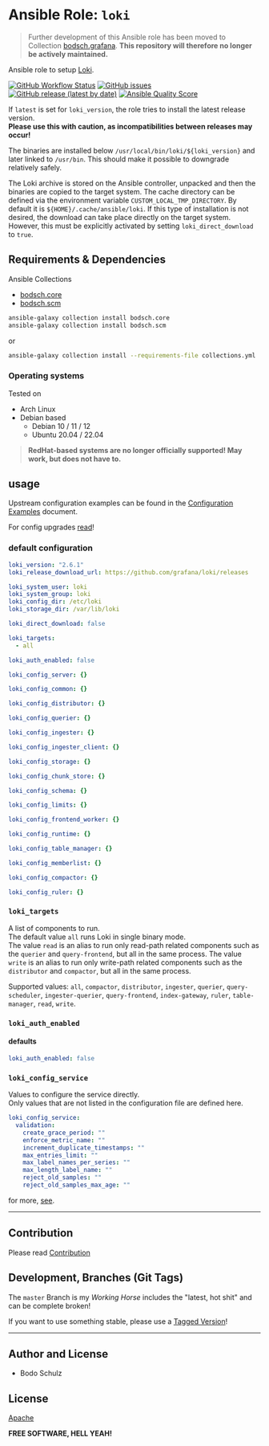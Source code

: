 
# Ansible Role:  `loki`

> Further development of this Ansible role has been moved to Collection [bodsch.grafana](https://github.com/bodsch/ansible-collection-grafana).
> **This repository will therefore no longer be actively maintained.**

Ansible role to setup [Loki](https://github.com/grafana/loki).


[![GitHub Workflow Status](https://img.shields.io/github/actions/workflow/status/bodsch/ansible-loki/main.yml?branch=main)][ci]
[![GitHub issues](https://img.shields.io/github/issues/bodsch/ansible-loki)][issues]
[![GitHub release (latest by date)](https://img.shields.io/github/v/release/bodsch/ansible-loki)][releases]
[![Ansible Quality Score](https://img.shields.io/ansible/quality/50067?label=role%20quality)][quality]

[ci]: https://github.com/bodsch/ansible-loki/actions
[issues]: https://github.com/bodsch/ansible-loki/issues?q=is%3Aopen+is%3Aissue
[releases]: https://github.com/bodsch/ansible-loki/releases
[quality]: https://galaxy.ansible.com/bodsch/loki


If `latest` is set for `loki_version`, the role tries to install the latest release version.  
**Please use this with caution, as incompatibilities between releases may occur!**

The binaries are installed below `/usr/local/bin/loki/${loki_version}` and later linked to `/usr/bin`. 
This should make it possible to downgrade relatively safely.

The Loki archive is stored on the Ansible controller, unpacked and then the binaries are copied to the target system.
The cache directory can be defined via the environment variable `CUSTOM_LOCAL_TMP_DIRECTORY`. 
By default it is `${HOME}/.cache/ansible/loki`.
If this type of installation is not desired, the download can take place directly on the target system. 
However, this must be explicitly activated by setting `loki_direct_download` to `true`.



## Requirements & Dependencies

Ansible Collections

- [bodsch.core](https://github.com/bodsch/ansible-collection-core)
- [bodsch.scm](https://github.com/bodsch/ansible-collection-scm)

```bash
ansible-galaxy collection install bodsch.core
ansible-galaxy collection install bodsch.scm
```
or
```bash
ansible-galaxy collection install --requirements-file collections.yml
```

### Operating systems

Tested on

* Arch Linux
* Debian based
    - Debian 10 / 11 / 12
    - Ubuntu 20.04 / 22.04

> **RedHat-based systems are no longer officially supported! May work, but does not have to.**


## usage

Upstream configuration examples can be found in the [Configuration Examples](https://grafana.com/docs/loki/latest/configuration/examples/) document.

For config upgrades [read](https://grafana.com/docs/loki/latest/upgrading)!


### default configuration

```yaml
loki_version: "2.6.1"
loki_release_download_url: https://github.com/grafana/loki/releases

loki_system_user: loki
loki_system_group: loki
loki_config_dir: /etc/loki
loki_storage_dir: /var/lib/loki

loki_direct_download: false

loki_targets:
  - all

loki_auth_enabled: false

loki_config_server: {}

loki_config_common: {}

loki_config_distributor: {}

loki_config_querier: {}

loki_config_ingester: {}

loki_config_ingester_client: {}

loki_config_storage: {}

loki_config_chunk_store: {}

loki_config_schema: {}

loki_config_limits: {}

loki_config_frontend_worker: {}

loki_config_runtime: {}

loki_config_table_manager: {}

loki_config_memberlist: {}

loki_config_compactor: {}

loki_config_ruler: {}
```


### `loki_targets`

A list of components to run.  
The default value `all` runs Loki in single binary mode.  
The value `read` is an alias to run only read-path related components such as the `querier` and `query-frontend`, but all in the same process.
The value `write` is an alias to run only write-path related components such as the `distributor` and `compactor`, but all in the same process.

Supported values: 
  `all`, `compactor`, `distributor`, `ingester`, `querier`, `query-scheduler`,
 `ingester-querier`, `query-frontend`, `index-gateway`, `ruler`, `table-manager`, `read`, `write`.

### `loki_auth_enabled`

#### defaults

```yaml
loki_auth_enabled: false
```

### `loki_config_service`

Values to configure the service directly.  
Only values that are not listed in the configuration file are defined here.

```yaml
loki_config_service:
  validation:
    create_grace_period: ""
    enforce_metric_name: ""
    increment_duplicate_timestamps: ""
    max_entries_limit: ""
    max_label_names_per_series: ""
    max_length_label_name: ""
    reject_old_samples: ""
    reject_old_samples_max_age: ""
```

for more, [see](docs).

---

## Contribution

Please read [Contribution](CONTRIBUTING.md)

## Development,  Branches (Git Tags)

The `master` Branch is my *Working Horse* includes the "latest, hot shit" and can be complete broken!

If you want to use something stable, please use a [Tagged Version](https://github.com/bodsch/ansible-loki/tags)!

---

## Author and License

- Bodo Schulz

## License

[Apache](LICENSE)

**FREE SOFTWARE, HELL YEAH!**
